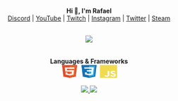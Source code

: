 <p align='center'>
  <b>Hi 👋, I'm Rafael</b><br>
  <a href="discord.com/users/844524855675453450">Discord</a> |
  <a href="https://www.youtube.com/channel/UCs1huNgLTHnh0KF8qcaFQig">YouTube</a> |
  <a href="https://www.twitch.tv/therealhatee">Twitch</a> |
  <a href="https://instagram.com/rafaelbabyxo">Instagram</a> |
  <a href="https://twitter.com/rafelbabyxo">Twitter</a> |
  <a href="https://steamcommunity.com/id/ef2">Steam</a>
</p>

<p align="center"><br>
  <a href="https://github.com/rafaelbabyxo">
    <img src="https://lanyard-profile-readme.vercel.app/api/844524855675453450"/>
     </a>
</p>

<div style="display: inline_block" align="center"><br>
  <b>Languages & Frameworks</b><br>
  <img align="center" alt="hate-HTML" height="30" width="40" src="https://raw.githubusercontent.com/devicons/devicon/master/icons/html5/html5-original.svg">
  <img align="center" alt="hate-CSS" height="30" width="40" src="https://raw.githubusercontent.com/devicons/devicon/master/icons/css3/css3-original.svg">
  <img align="center" alt="hate-Js" height="30" width="40" src="https://raw.githubusercontent.com/devicons/devicon/master/icons/javascript/javascript-plain.svg">
</div>

<br>

<div align="center">
  <a href="https://github.com/rafaelbabyxo">
  <img height="180em" src="https://github-readme-stats.vercel.app/api?username=rafaelbabyxo&show_icons=true&theme=dark&include_all_commits=true&count_private=true"/>
  <img height="180em" src="https://github-readme-stats.vercel.app/api/top-langs/?username=rafaelbabyxo&layout=compact&langs_count=7&theme=dark"/>
</div>
